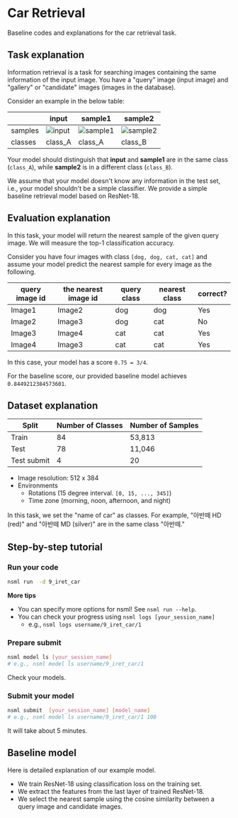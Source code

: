 # Car Retrieval

Baseline codes and explanations for the car retrieval task.

## Task explanation

Information retrieval is a task for searching images containing the same information of the input image. You have a "query" image (input image) and "gallery" or "candidate" images (images in the database).

Consider an example in the below table:

|    | input | sample1 | sample2 |
|----|-------|---------|---------|
| samples | ![input](resources/input.JPG) | ![sample1](resources/sample1.JPG) | ![sample2](resources/sample2.JPG) |
| classes | class_A | class_A | class_B |

Your model should distinguish that **input** and **sample1** are in the same class (`class_A`), while **sample2** is in a different class (`class_B`).

We assume that your model doesn't know any information in the test set, i.e., your model shouldn't be a simple classifier. We provide a simple baseline retrieval model based on ResNet-18.

## Evaluation explanation

In this task, your model will return the nearest sample of the given query image.
We will measure the top-1 classification accuracy.

Consider you have four images with class `[dog, dog, cat, cat]` and assume your model predict the nearest sample for every image as the following.

| query image id | the nearest image id | query class | nearest class | correct? |
|----------------|----------------------|-------------|---------------|----------|
| Image1         | Image2               | dog         | dog           | Yes      |
| Image2         | Image3               | dog         | cat           | No       |
| Image3         | Image4               | cat         | cat           | Yes      |
| Image4         | Image3               | cat         | cat           | Yes      |

In this case, your model has a score `0.75 = 3/4`.

For the baseline score, our provided baseline model achieves `0.8449212384573601`.

## Dataset explanation

| Split | Number of Classes | Number of Samples |
|-------|-------------------|-------------------|
| Train | 84                | 53,813            |
| Test  | 78                | 11,046            |
| Test submit | 4           | 20                |

- Image resolution: 512 x 384
- Environments
    - Rotations (15 degree interval. `[0, 15, ..., 345]`)
    - Time zone (morning, noon, afternoon, and night)

In this task, we set the "name of car" as classes.
For example, "아반떼 HD (red)" and "아반떼 MD (silver)" are in the same class "아반떼."

## Step-by-step tutorial

### Run your code

```bash
nsml run  -d 9_iret_car
```

**More tips**

- You can specify more options for nsml! See `nsml run --help`.
- You can check your progress using `nsml logs [your_session_name]`
    - e.g., `nsml logs username/9_iret_car/1`

### Prepare submit

```bash
nsml model ls [your_session_name]
# e.g., nsml model ls username/9_iret_car/1
```

Check your models.

### Submit your model

```bash
nsml submit  [your_session_name] [model_name]
# e.g., nsml model ls username/9_iret_car/1 100
```

It will take about 5 minutes.

## Baseline model

Here is detailed explanation of our example model.

- We train ResNet-18 using classification loss on the training set.
- We extract the features from the last layer of trained ResNet-18.
- We select the nearest sample using the cosine similarity between a query image and candidate images.